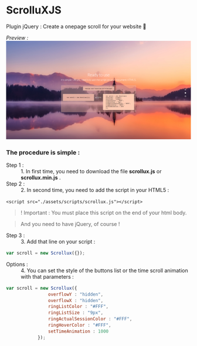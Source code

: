 # ScrolluXJS
Plugin jQuery : Create a onepage scroll for your website :sunrise:


*Preview :* 
![alt text](https://github.com/ARKHN3B/ScrolluXJS/blob/master/example.png "example")

### The procedure is simple :

<dl>
  <dt>Step 1 :</dt>
  <dd>1. In first time, you need to download the file <b>scrollux.js</b> or <b>scrollux.min.js</b> .</dd>
  <dt>Step 2 :</dt>
  <dd>2. In second time, you need to add the script in your HTML5 :</dd>
</dl>

 `<script src="./assets/scripts/scrollux.js"></script>`
 
 > ! Important : You must place this script on the end of your html body.
 
 > And you need to have jQuery, of course !
 
 <dl>
  <dt>Step 3 :</dt>
  <dd>3. Add that line on your script :</dd>
</dl>

```javascript
var scroll = new Scrollux({});
```
 
 <dl>
  <dt>Options :</dt>
  <dd>4. You can set the style of the buttons list or the time scroll animation with that parameters :</dd>
</dl>

```javascript
var scroll = new Scrollux({
                overflowY : "hidden",
                overflowX : "hidden",
                ringListColor : "#FFF",
                ringListSize : "9px", 
                ringActualSessionColor : "#FFF",
                ringHoverColor : "#FFF",
                setTimeAnimation : 1000 
            });
```

